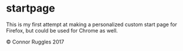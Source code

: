 # startpage

This is my first attempt at making a personalized custom start page for Firefox, but could be used for Chrome as well.

&copy; Connor Ruggles 2017
